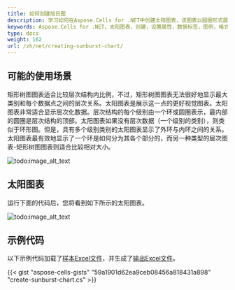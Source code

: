 ```yaml
---
title: 如何创建旭日图
description: 学习如何在Aspose.Cells for .NET中创建太阳图表，该图表以圆圈形式展示数据。我们的指南将帮助您设置图表的各种属性和格式，包括数据标签，图例，颜色等。
keywords: Aspose.Cells for .NET，太阳图表，创建，设置属性，数据标签，图例，格式，颜色，圆形，数据呈现。
type: docs
weight: 162
url: /zh/net/creating-sunburst-chart/
---
```


## **可能的使用场景**
矩形树图图表适合比较层次结构内比例，不过，矩形树图图表无法很好地显示最大类别和每个数据点之间的层次关系。太阳图表是展示这一点的更好视觉图表。太阳图表非常适合显示层次化数据。层次结构的每个级别由一个环或圆圈表示，最内部的圆圈是层次结构的顶部。太阳图表如果没有层次数据（一个级别的类别），则类似于环形图。但是，具有多个级别类别的太阳图表显示了外环与内环之间的关系。太阳图表最有效地显示了一个环是如何分为其各个部分的，而另一种类型的层次图表-矩形树图图表则适合比较相对大小。

![todo:image_alt_text](sample.png)
## **太阳图表**
运行下面的代码后，您将看到如下所示的太阳图表。

![todo:image_alt_text](result.png)
## **示例代码**
以下示例代码加载了[样本Excel文件](sunburst.xlsx)，并生成了[输出Excel文件](out.xlsx)。

{{< gist "aspose-cells-gists" "59a1901d62ea9ceb08456a818431a898" "create-sunburst-chart.cs" >}}
